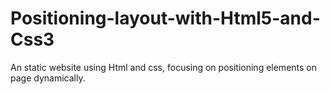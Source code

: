 # Positioning-layout-with-Html5-and-Css3
An static website using Html and css, focusing on positioning elements on page dynamically.
